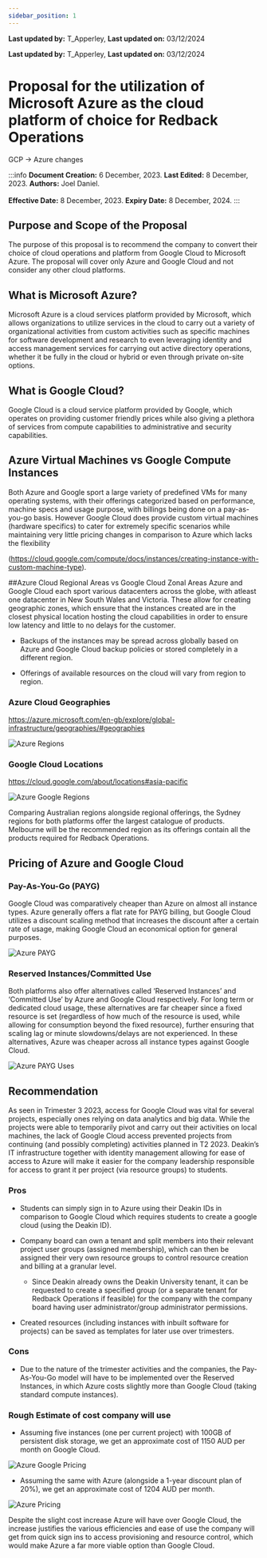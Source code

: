 ```yaml
---
sidebar_position: 1
---
```


**Last updated by:** T_Apperley, **Last updated on:** 03/12/2024


**Last updated by:** T_Apperley, **Last updated on:** 03/12/2024


# Proposal for the utilization of Microsoft Azure as the cloud platform of choice for Redback Operations
GCP -> Azure changes

:::info
**Document Creation:** 6 December, 2023. **Last Edited:** 8 December, 2023. **Authors:** Joel Daniel.
<br></br>**Effective Date:** 8 December, 2023. **Expiry Date:** 8 December, 2024.
:::

##  Purpose and Scope of the Proposal

The purpose of this proposal is to recommend the company to convert their choice of cloud 
operations and platform from Google Cloud to Microsoft Azure. The proposal will cover only 
Azure and Google Cloud and not consider any other cloud platforms.

## What is Microsoft Azure?

Microsoft Azure is a cloud services platform provided by Microsoft, which allows 
organizations to utilize services in the cloud to carry out a variety of organizational activities 
from custom activities such as specific machines for software development and research to 
even leveraging identity and access management services for carrying out active directory 
operations, whether it be fully in the cloud or hybrid or even through private on-site 
options.

## What is Google Cloud?

Google Cloud is a cloud service platform provided by Google, which operates on providing 
customer friendly prices while also giving a plethora of services from compute capabilities to 
administrative and security capabilities.

## Azure Virtual Machines vs Google Compute Instances

Both Azure and Google sport a large variety of predefined VMs for many operating systems, 
with their offerings categorized based on performance, machine specs and usage purpose, 
with billings being done on a pay-as-you-go basis. However Google Cloud does provide 
custom virtual machines (hardware specifics) to cater for extremely specific scenarios while 
maintaining very little pricing changes in comparison to Azure which lacks the flexibility 

(https://cloud.google.com/compute/docs/instances/creating-instance-with-custom-machine-type). 

##Azure Cloud Regional Areas vs Google Cloud Zonal Areas
Azure and Google Cloud each sport various datacenters across the globe, with atleast one 
datacenter in New South Wales and Victoria. These allow for creating geographic zones, 
which ensure that the instances created are in the closest physical location hosting the 
cloud capabilities in order to ensure low latency and little to no delays for the customer.

- Backups of the instances may be spread across globally based on Azure and Google 
Cloud backup policies or stored completely in a different region.

- Offerings of available resources on the cloud will vary from region to region.

### Azure Cloud Geographies

https://azure.microsoft.com/en-gb/explore/global-infrastructure/geographies/#geographies

![Azure Regions](img\azure-regions.jpg)

### Google Cloud Locations

https://cloud.google.com/about/locations#asia-pacific

![Azure Google Regions](img\azure-google-regions.jpg)

Comparing Australian regions alongside regional offerings, the Sydney regions for both 
platforms offer the largest catalogue of products. Melbourne will be the recommended 
region as its offerings contain all the products required for Redback Operations.


## Pricing of Azure and Google Cloud

### Pay-As-You-Go (PAYG)

Google Cloud was comparatively cheaper than Azure on almost all instance types. 
Azure generally offers a flat rate for PAYG billing, but Google Cloud utilizes a discount 
scaling method that increases the discount after a certain rate of usage, making 
Google Cloud an economical option for general purposes.

![Azure PAYG](img\azure-payg.jpg)

### Reserved Instances/Committed Use

Both platforms also offer alternatives called ‘Reserved Instances’ and ‘Committed Use’ 
by Azure and Google Cloud respectively. For long term or dedicated cloud usage, these 
alternatives are far cheaper since a fixed resource is set (regardless of how much of 
the resource is used, while allowing for consumption beyond the fixed resource), 
further ensuring that scaling lag or minute slowdowns/delays are not experienced. In 
these alternatives, Azure was cheaper across all instance types against Google Cloud.

![Azure PAYG Uses](img\azure-payg-uses.jpg)

## Recommendation

As seen in Trimester 3 2023, access for Google Cloud was vital for several projects, 
especially ones relying on data analytics and big data. While the projects were able to 
temporarily pivot and carry out their activities on local machines, the lack of Google Cloud 
access prevented projects from continuing (and possibly completing) activities planned in T2  2023. Deakin’s IT infrastructure together with identity management allowing for ease of 
access to Azure will make it easier for the company leadership responsible for access to 
grant it per project (via resource groups) to students.

###  Pros

- Students can simply sign in to Azure using their Deakin IDs in comparison to 
Google Cloud which requires students to create a google cloud (using the Deakin 
ID).

- Company board can own a tenant and split members into their relevant project 
user groups (assigned membership), which can then be assigned their very own 
resource groups to control resource creation and billing at a granular level.

  - Since Deakin already owns the Deakin University tenant, it can be requested 
to create a specified group (or a separate tenant for Redback Operations if 
feasible) for the company with the company board having user 
administrator/group administrator permissions.

- Created resources (including instances with inbuilt software for projects) can be 
saved as templates for later use over trimesters.

###  Cons

- Due to the nature of the trimester activities and the companies, the Pay-As-You-Go model will have to be implemented over the Reserved Instances, in which 
Azure costs slightly more than Google Cloud (taking standard compute 
instances).

### Rough Estimate of cost company will use

- Assuming five instances (one per current project) with 100GB of persistent disk 
storage, we get an approximate cost of 1150 AUD per month on Google Cloud.


![Azure Google Pricing](img\azure-google-pricing.jpg)

- Assuming the same with Azure (alongside a 1-year discount plan of 20%), we get 
an approximate cost of 1204 AUD per month.

![Azure Pricing](img\azure-pricing.jpg)

Despite the slight cost increase Azure will have over Google Cloud, the increase justifies the 
various efficiencies and ease of use the company will get from quick sign ins to access 
provisioning and resource control, which would make Azure a far more viable option than 
Google Cloud.